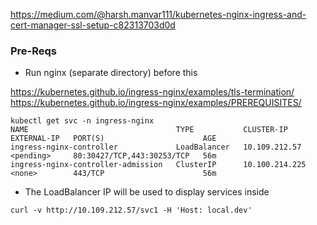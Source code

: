 https://medium.com/@harsh.manvar111/kubernetes-nginx-ingress-and-cert-manager-ssl-setup-c82313703d0d

### Pre-Reqs

- Run nginx (separate directory) before this


https://kubernetes.github.io/ingress-nginx/examples/tls-termination/
https://kubernetes.github.io/ingress-nginx/examples/PREREQUISITES/



```
kubectl get svc -n ingress-nginx
NAME                                 TYPE           CLUSTER-IP       EXTERNAL-IP   PORT(S)                      AGE
ingress-nginx-controller             LoadBalancer   10.109.212.57    <pending>     80:30427/TCP,443:30253/TCP   56m
ingress-nginx-controller-admission   ClusterIP      10.100.214.225   <none>        443/TCP                      56m
```
- The LoadBalancer IP will be used to display services inside

```
curl -v http://10.109.212.57/svc1 -H 'Host: local.dev'
```
